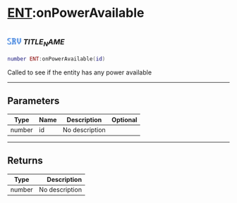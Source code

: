 # [ENT](../ent/README.md):onPowerAvailable

### <img src="../../.gitbook/assets/server.png" width="32" height="32" /> $TITLE_NAME$

```lua
number ENT:onPowerAvailable(id)
```

Called to see if the entity has any power available<br>

-----------------
## Parameters

| Type   | Name | Description | Optional |
| ------ | ---- | ----------- | -------: |
| number | id | No description |  |

-----------------
## Returns

| Type   | Description |
| ------ | ----------: |
| number | No description |
